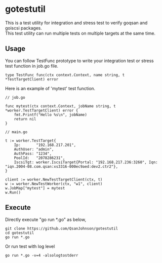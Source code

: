 # gotestutil
This is a test utility for integration and stress test to verify goqsan and goiscsi packages. <br>
This test utility can run multiple tests on multiple targets at the same time.

## Usage
You can follow TestFunc prototype to write your integration test or stress test function in job.go file.
```
type TestFunc func(ctx context.Context, name string, t *TestTargetClient) error
```

Here is an example of 'mytest' test function.
```
// job.go

func mytest(ctx context.Context, jobName string, t *worker.TestTargetClient) error {
	fmt.Printf("Hello %s\n", jobName)
	return nil
}
```

```
// main.go

t := worker.TestTarget{
	Ip:       "192.168.217.201",
	AuthUser: "admin",
	AuthPass: "1234",
	PoolId:   "2078286231",
	IscsiTgt: worker.IscsiTarget{Portal: "192.168.217.236:3260", Iqn: "iqn.2004-08.com.qsan:xs3316-000ec9aed:dev2.ctr2"},
}

client := worker.NewTestTargetClient(ctx, t)
w := worker.NewTestWorker(ctx, "w1", client)
w.JobMap["mytest"] = mytest
w.Run()
```

## Execute
Directly execute "go run *.go" as below,
```
git clone https://github.com/QsanJohnson/gotestutil
cd gotestutil
go run *.go
```

Or run test with log level
```
go run *.go -v=4 -alsologtostderr
```

